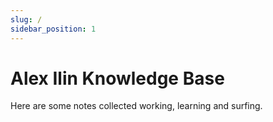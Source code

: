 ```yaml
---
slug: /
sidebar_position: 1
---
```


# Alex Ilin Knowledge Base

Here are some notes collected working, learning and surfing.

